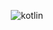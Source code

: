 <div align="center">
  
![kotlin](https://user-images.githubusercontent.com/45741682/169406970-8884c2aa-64fe-4fda-b719-0221f774241c.png)

</div>
